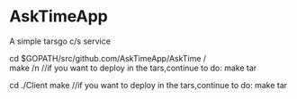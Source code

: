 # AskTimeApp
A simple  tarsgo  c/s service


cd $GOPATH/src/github.com/AskTimeApp/AskTime    /<br>
make /n
//if you want to deploy in the tars,continue to do:
make tar

cd ./Client
make
//if you want to deploy in the tars,continue to do:
make tar

